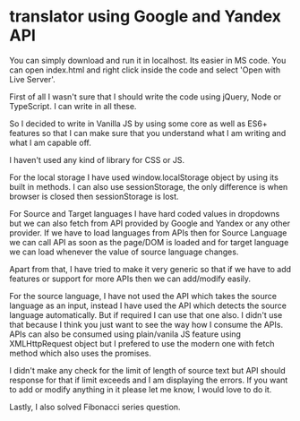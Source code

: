 # translator using Google and Yandex API

You can simply download and run it in localhost. Its easier in MS code. You can open index.html and right click inside the code and select 'Open with Live Server'.

First of all I wasn't sure that I should write the code using jQuery, Node or TypeScript. I can write in all these.

So I decided to write in Vanilla JS by using some core as well as ES6+ features so that I can make sure that you understand what I am writing and what I am capable off.

I haven't used any kind of library for CSS or JS.

For the local storage I have used window.localStorage object by using its built in methods. I can also use sessionStorage, the only difference is when browser is closed then sessionStorage is lost.

For Source and Target languages I have hard coded values in dropdowns but we can also fetch from API provided by Google and Yandex or any other provider. If we have to load languages from APIs then for Source Language we can call API as soon as the page/DOM is loaded and for target language we can load whenever the value of source language changes.

Apart from that, I have tried to make it very generic so that if we have to add features or support for more APIs then we can add/modify easily.

For the source language, I have not used the API which takes the source language as an input, instead I have used the API which detects the source language automatically. But if required I can use that one also.
I didn't use that because I think you just want to see the way how I consume the APIs.
APIs can also be consumed using plain/vanila JS feature using XMLHttpRequest object but I prefered to use the modern one with fetch method which also uses the promises.

I didn't make any check for the limit of length of source text but API should response for that if limit exceeds and I am displaying the errors.
If you want to add or modify anything in it please let me know, I would love to do it. 

Lastly, I also solved Fibonacci series question. 
